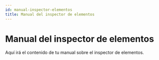 ```yaml
---
id: manual-inspector-elementos
title: Manual del inspector de elementos
---
```


# Manual del inspector de elementos

Aquí irá el contenido de tu manual sobre el inspector de elementos.